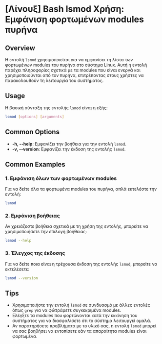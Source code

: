# [Λίνουξ] Bash lsmod Χρήση: Εμφάνιση φορτωμένων modules πυρήνα

## Overview
Η εντολή `lsmod` χρησιμοποιείται για να εμφανίσει τη λίστα των φορτωμένων modules του πυρήνα στο σύστημα Linux. Αυτή η εντολή παρέχει πληροφορίες σχετικά με τα modules που είναι ενεργά και χρησιμοποιούνται από τον πυρήνα, επιτρέποντας στους χρήστες να παρακολουθούν τη λειτουργία του συστήματος.

## Usage
Η βασική σύνταξη της εντολής `lsmod` είναι η εξής:

```bash
lsmod [options] [arguments]
```

## Common Options
- **-h, --help**: Εμφανίζει την βοήθεια για την εντολή `lsmod`.
- **-v, --version**: Εμφανίζει την έκδοση της εντολής `lsmod`.

## Common Examples

### 1. Εμφάνιση όλων των φορτωμένων modules
Για να δείτε όλα τα φορτωμένα modules του πυρήνα, απλά εκτελέστε την εντολή:

```bash
lsmod
```

### 2. Εμφάνιση βοήθειας
Αν χρειάζεστε βοήθεια σχετικά με τη χρήση της εντολής, μπορείτε να χρησιμοποιήσετε την επιλογή βοήθειας:

```bash
lsmod --help
```

### 3. Έλεγχος της έκδοσης
Για να δείτε ποια είναι η τρέχουσα έκδοση της εντολής `lsmod`, μπορείτε να εκτελέσετε:

```bash
lsmod --version
```

## Tips
- Χρησιμοποιήστε την εντολή `lsmod` σε συνδυασμό με άλλες εντολές όπως `grep` για να φιλτράρετε συγκεκριμένα modules.
- Ελέγξτε τα modules που φορτώνονται κατά την εκκίνηση του συστήματος για να διασφαλίσετε ότι το σύστημα λειτουργεί ομαλά.
- Αν παρατηρήσετε προβλήματα με το υλικό σας, η εντολή `lsmod` μπορεί να σας βοηθήσει να εντοπίσετε εάν τα απαραίτητα modules είναι φορτωμένα.